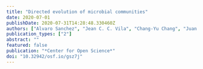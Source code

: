 ```yaml
---
title: "Directed evolution of microbial communities"
date: 2020-07-01
publishDate: 2020-07-31T14:28:48.330460Z
authors: ["Alvaro Sanchez", "Jean C. C. Vila", "Chang-Yu Chang", "Juan Diaz-Colunga", "Sylvie Estrela", "Maria Rebolleda-Gomez"]
publication_types: ["2"]
abstract: ""
featured: false
publication: "*Center for Open Science*"
doi: "10.32942/osf.io/gsz7j"
---
```


